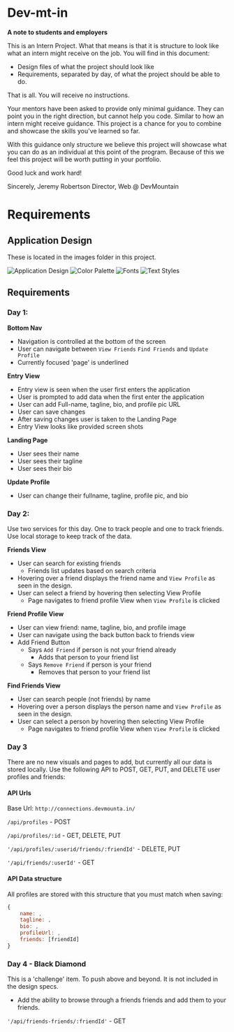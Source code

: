 # Dev-mt-in

__A note to students and employers__

This is an Intern Project.  What that means is that it is structure to look like what an intern might receive on the job.  You will find in this document:
* Design files of what the project should look like
* Requirements, separated by day, of what the project should be able to do.

That is all.  You will receive no instructions.

Your mentors have been asked to provide only minimal guidance. They can point you in the right direction, but cannot help you code.  Similar to how an intern might receive guidance.  This project is a chance for you to combine and showcase the skills you've learned so far.  

With this guidance only structure we believe this project will showcase what you can do as an individual at this point of the program. 
Because of this we feel this project will be worth putting in your portfolio.

Good luck and work hard!

Sincerely,
Jeremy Robertson
Director, Web @ DevMountain

# Requirements

## Application Design

These is located in the images folder in this project.

![Application Design](https://github.com/DevMountain/dev-mt-in/blob/master/images/DevMtn-Social-app.jpg?raw=true, "Application Design")
![Color Palette](https://github.com/DevMountain/dev-mt-in/blob/master/images/ColorPalette.jpg?raw=true, "Color Palette")
![Fonts](https://github.com/DevMountain/dev-mt-in/blob/master/images/Fonts.jpg?raw=true, "Fonts")
![Text Styles](https://github.com/DevMountain/dev-mt-in/blob/master/images/TextStyles.jpg?raw=true, "Text Styles")

## Requirements

### Day 1:
__Bottom Nav__
* Navigation is controlled at the bottom of the screen
* User can navigate between `View Friends` `Find Friends` and `Update Profile`
* Currently focused 'page' is underlined

__Entry View__
* Entry view is seen when the user first enters the application
* User is prompted to add data when the first enter the application
* User can add Full-name, tagline, bio, and profile pic URL
* User can save changes
* After saving changes user is taken to the Landing Page
* Entry View looks like provided screen shots

__Landing Page__
* User sees their name
* User sees their tagline
* User sees their bio

__Update Profile__
* User can change their fullname, tagline, profile pic, and bio


### Day 2:
Use two services for this day.  One to track people and one to track friends.
Use local storage to keep track of the data.

__Friends View__
* User can search for existing friends
    * Friends list updates based on search criteria
* Hovering over a friend displays the friend name and `View Profile` as seen in the design.
* User can select a friend by hovering then selecting View Profile
    * Page navigates to friend profile View when `View Profile` is clicked

__Friend Profile View__
* User can view friend: name, tagline, bio, and profile image
* User can navigate using the back button back to friends view
* Add Friend Button
    * Says `Add Friend` if person is not your friend already
        * Adds that person to your friend list 
    * Says `Remove Friend` if person is your friend
        * Removes that person to your friend list

__Find Friends View__
* User can search people (not friends) by name
* Hovering over a person displays the person name and `View Profile` as seen in the design.
* User can select a person by hovering then selecting View Profile
    * Page navigates to friend profile View when `View Profile` is clicked

### Day 3
There are no new visuals and pages to add, but currently all our data is stored locally. Use the following API to POST, GET, PUT, and DELETE user profiles and friends:

#### API Urls
Base Url:
`http://connections.devmounta.in/`

`/api/profiles` - POST

`/api/profiles/:id` - GET, DELETE, PUT

`'/api/profiles/:userid/friends/:friendId'` - DELETE, PUT

`'/api/friends/:userId'` - GET

#### API Data structure
All profiles are stored with this structure that you must match when saving:
```javascript
{
    name: ,
    tagline: ,
    bio: ,
    profileUrl: ,
    friends: [friendId]
}
```    

### Day 4 - Black Diamond
This is a 'challenge' item.  To push above and beyond. It is not included in the design specs.

* Add the ability to browse through a friends friends and add them to your friends.

`'/api/friends-friends/:friendId'` - GET